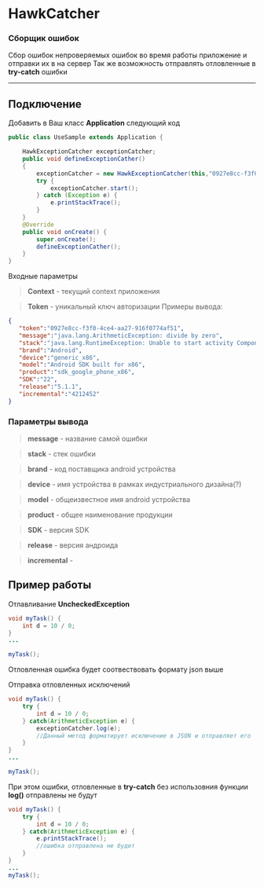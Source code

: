 # HawkCatcher

### Сборщик ошибок 
Сбор ошибок непроверяемых ошибок во время работы приложение и отправки их в на сервер
Так же возможность отправлять отловленные в **try-catch** ошибки

-----


Подключение
------------
Добавить в Ваш класс **Application** следующий код

```java
public class UseSample extends Application {

    HawkExceptionCatcher exceptionCatcher;
    public void defineExceptionCather()
    {
        exceptionCatcher = new HawkExceptionCatcher(this,"0927e8cc-f3f0-4ce4-aa27-916f0774af51");
        try {
            exceptionCatcher.start();
        } catch (Exception e) {
            e.printStackTrace();
        }
    }
    @Override
    public void onCreate() {
        super.onCreate();
        defineExceptionCather();
    }
}

```
Входные параметры 


> **Context** - текущий context приложения

> **Token** - уникальный ключ авторизации
Примеры вывода:

```json
{  
   "token":"0927e8cc-f3f0-4ce4-aa27-916f0774af51",
   "message":"java.lang.ArithmeticException: divide by zero",
   "stack":"java.lang.RuntimeException: Unable to start activity ComponentInfo{com.hawkandroidcatcher.akscorp.hawkandroidcatcher\/com.hawkandroidcatcher.akscorp.hawkandroidcatcher.SampleMainActivity}: java.lang.ArithmeticException: divide by zero",
   "brand":"Android",
   "device":"generic_x86",
   "model":"Android SDK built for x86",
   "product":"sdk_google_phone_x86",
   "SDK":"22",
   "release":"5.1.1",
   "incremental":"4212452"
}
```
### Параметры вывода
> **message** - название самой ошибки

> **stack** - стек ошибки

> **brand** - код поставщика android устройства

> **device** - имя устройства в рамках индустриального дизайна(?)

> **model** - общеизвестное имя android устройства

> **product** - общее наименование продукции

> **SDK** - версия SDK

> **release** - версия андроида

> **incremental** - 

## Пример работы  

Отлавливание **UncheckedException**

```java
void myTask() {
	int d = 10 / 0;
}
...

myTask();
```
Отловленная ошибка будет соотвествовать формату json выше

Отправка отловленных исключений

```java
void myTask() {
	try {
		int d = 10 / 0;
	} catch(ArithmeticException e) {
		exceptionCatcher.log(e); 
		//Данный метод форматирует исключение в JSON и отправляет его
	}
}
...

myTask();
```
При этом ошибки, отловленные в **try-catch** без использовния функции **log()** отправлены не будут

```java
void myTask() {
	try {
		int d = 10 / 0;
	} catch(ArithmeticException e) {
		e.printStackTrace();
		//ошибка отправлена не будет
	}
}
...
myTask();
```

